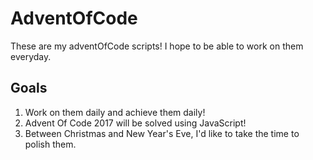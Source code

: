 # AdventOfCode

These are my adventOfCode scripts! I hope to be able to work on them everyday. 


## Goals

1. Work on them daily and achieve them daily!
2. Advent Of Code 2017 will be solved using JavaScript!
3. Between Christmas and New Year's Eve, I'd like to take the time to polish them.
